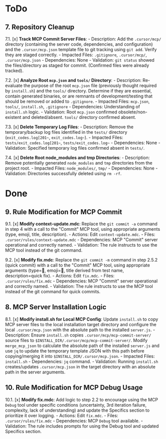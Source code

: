 # ToDo

## 7. Repository Cleanup

7.1. [x] **Track MCP Commit Server Files**:
    - Description: Add the `.cursor/mcp/` directory (containing the server code, dependencies, and configuration) and the `.cursor/mcp.json` template file to git tracking using `git add`. Verify they are staged correctly.
    - Impacted Files: `.gitignore`, `.cursor/mcp/`, `.cursor/mcp.json`
    - Dependencies: None
    - Validation: `git status` showed the files/directory as staged for commit. (Confirmed files were already tracked).

7.2. [x] **Analyze Root `mcp.json` and `tools/` Directory**:
    - Description: Re-evaluate the purpose of the root `mcp.json` file (previously thought required by `install.sh`) and the `tools/` directory. Determine if they are essential, contain generated binaries, or are remnants of development/testing that should be removed or added to `.gitignore`.
    - Impacted Files: `mcp.json`, `tools/`, `install.sh`, `.gitignore`
    - Dependencies: Understanding of `install.sh` logic.
    - Validation: Root `mcp.json` confirmed obsolete/non-existent and deleted/absent. `tools/` directory confirmed absent.

7.3. [x] **Delete Temporary Log Files**:
    - Description: Remove the temporary/backup log files identified in the `tests/` directory (`exit_codes.log[201~`, `exit_codes.log~`).
    - Impacted Files: `tests/exit_codes.log[201~`, `tests/exit_codes.log~`
    - Dependencies: None
    - Validation: Specified temporary log files confirmed absent in `tests/`.

7.4. [x] **Delete Root node_modules and tmp Directories**:
    - Description: Remove potentially generated `node_modules` and `tmp` directories from the project root.
    - Impacted Files: `node_modules/`, `tmp/`
    - Dependencies: None
    - Validation: Directories successfully deleted using `rm -rf`.

# Done

## 9. Rule Modification for MCP Commit

9.1. [x] **Modify context-update.mdc**: Replace the `git commit -a` command in step 4 with a call to the "Commit" MCP tool, using appropriate arguments (type, emoji, title, description).
    - Actions: Edit `context-update.mdc`.
    - Files: `.cursor/rules/context-update.mdc`
    - Dependencies: MCP "Commit" server operational and correctly named.
    - Validation: The rule instructs to use the MCP tool instead of the git command.

9.2. [x] **Modify fix.mdc**: Replace the `git commit -m` command in step 2.5.2 (quick commit) with a call to the "Commit" MCP tool, using appropriate arguments (type=:wrench:, emoji=:bug:, title derived from test name, description=quick fix).
    - Actions: Edit `fix.mdc`.
    - Files: `.cursor/rules/fix.mdc`
    - Dependencies: MCP "Commit" server operational and correctly named.
    - Validation: The rule instructs to use the MCP tool instead of the git command for quick commits.

## 8. MCP Server Installation Logic

8.1. [x] **Modify install.sh for Local MCP Config**: Update `install.sh` to copy MCP server files to the local installation target directory and configure the local `.cursor/mcp.json` with the absolute path to the installed `server.js`.
    - Description: Ensure `install.sh` copies `.cursor/mcp/mcp-commit-server/` source files to `$INSTALL_DIR/.cursor/mcp/mcp-commit-server/`. Modify `merge_mcp_json` to calculate the absolute path of the installed `server.js` and use `jq` to update the temporary template JSON with this path before copying/merging it into `$INSTALL_DIR/.cursor/mcp.json`.
    - Impacted Files: `install.sh`
    - Dependencies: `jq` command.
    - Validation: Running `install.sh` creates/updates `.cursor/mcp.json` in the target directory with an absolute path in the server arguments.

## 10. Rule Modification for MCP Debug Usage

10.1. [x] **Modify fix.mdc**: Add logic to step 2.2 to encourage using the MCP `Debug` tool under specific conditions (uncertainty, 3rd iteration failure, complexity, lack of understanding) and update the Specifics section to prioritize it over logging.
    - Actions: Edit `fix.mdc`.
    - Files: `.cursor/rules/fix.mdc`
    - Dependencies: MCP `Debug` tool available.
    - Validation: The rule includes prompts for using the Debug tool and updated Specifics section.

